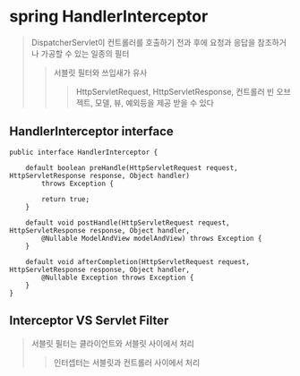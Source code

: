 # spring HandlerInterceptor

> DispatcherServlet이 컨트롤러를 호출하기 전과 후에 요청과 응답을 참조하거나 가공할 수 있는 일종의 필터
>
> > 서블릿 필터와 쓰입새가 유사
> >
> > > HttpServletRequest, HttpServletResponse, 컨트롤러 빈 오브젝트, 모델, 뷰, 예외등을 제공 받을 수 있다

## HandlerInterceptor interface

```
public interface HandlerInterceptor {

    default boolean preHandle(HttpServletRequest request, HttpServletResponse response, Object handler)
        throws Exception {

        return true;
    }

    default void postHandle(HttpServletRequest request, HttpServletResponse response, Object handler,
        @Nullable ModelAndView modelAndView) throws Exception {
    }

    default void afterCompletion(HttpServletRequest request, HttpServletResponse response, Object handler,
        @Nullable Exception throws Exception {
    }
}
```

## Interceptor VS Servlet Filter

> 서블릿 필터는 클라이언트와 서블릿 사이에서 처리
>
> > 인터셉터는 서블릿과 컨트롤러 사이에서 처리
